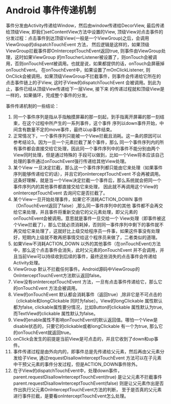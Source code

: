# Android 事件传递机制

事件分发由Activity传递给Window，然后由window传递给DecorView, 最后传递给顶级View, 即我们setContentView方法中设置的View,
顶级View对点击事件的分发过程：点击事件到达顶级View(一般是一个ViewGroup)之后，会调用ViewGroup的dispatchTouchEvent 方法，
然后逻辑是这样的，如果顶级ViewGroup拦截事件即OnInterceptTouchEvent返回true, 则事件由ViewGroup处理，这时如果ViewGroup
的mToucherListener被设置了，则onTouch会被调用，否则onTouchEvent被调用。也就是说，如果都提供的话，onTouch会屏蔽掉onTouchEvent。
在onTouchEvent中，如果设置了mOnClickListener, 则OnClick会被调用。如果顶级ViewGroup不拦截事件，则事件会传递给它所在的
点击事件链上的子View, 这时子View的dispatchTouchEvent 会被调用。到此为止，事件已经从顶级View传递给下一层View, 接下来
的传递过程就和顶级View是一样的，如果循环，完成整个事件的分发。

事件传递机制的一些结论：
1. 同一个事件序列是指从手指触摸屏幕的那一刻起，到手指离开屏幕的那一刻结束，在这个过程中所产生的一系列事件，这个事件
序列以down事件开始，中间含有数量不定的move事件，最终以up事件结束。
2. 正常情况下，一个事件序列只能被一个View拦截且消耗。这一条的原因可以参考结论3。因为一旦一个元素拦截了某个事件，那么
同一个事件序列内的所有事件都会直接交给它处理，因此同一个事件序列中的事件不能分别由两个View同时处理，但是通过特殊的
手段可以做到，比如一个View将本应该自己处理的事件通过onTouchEvent强行传递给其他View处理。
3. 某个View 一旦决定拦截，那么这一个事件序列都只能由它来处理（如果事件序列能够传递给它的话），并且它的onInterceptTouchEvent
不会再被调用。这条好理解，就是当一个View决定拦截一个事件后，那么系统就会把同一个事件序列内的其他事件都直接交给它来处理，
因此就不再调用这个View的onInterceptTouchEvent 去询问它是否拦截了。
4. 某个View一旦开始处理事件，如果它不消耗ACTION_DOWN 事件（OnTouchEvent返回了false）,那么同一事件序列中的其他
事件都不会再交给它来处理，并且事件将重新交由它的父元素处理，即父元素的onTouchEvent会被调用。意思就是事件一旦交给一个
View处理（即事件被这个View拦截了），那么它就必须消耗掉，否则同一事件序列中剩下的事件就不再交给它来处理了，这就好比上级交给程序员一件事，如果这件事没有处理好，短期内上级就不敢再把事情交给这个程序员来做了，二者类似的道理。
5. 如果View不消耗ACTION_DOWN 以外的其他事件（在onTouchEvent)方法中，那么这个点击事件会消失，此时父元素的onTouchEvent
并不会调用，并且当前View可以持续收到后续的事件，最终这些消失的点击事件会传递给Activity处理。
6. ViewGroup 默认不拦截任何事件。Android源码中ViewGroup的OnInterceptTouchEvent方法默认返回false。
7. View没有onInterceptTouchEvent 方法，一旦有点击事件传递给它，那么它的onTouchEvent 方法会被调用。
8. View的onTouchEvent 默认都会消耗事件（返回true）,除非它是不可点击的（clickable和longClickable 同时为false）。View的longClickable 属性默认都为false, clickable属性要分情况，比如Button的clickable 属性默认为true, 而TextView的clickable
属性默认为false。
9. View的enable属性不影响onTouchEvent的默认返回值。哪怕一个View是disable状态的，只要它的clickable或者longClickable
有一个为true, 那么它的onTouchEvent就返回true。
10. onClick会发生的前提是当前View是可点击的，并且它收到了down和up事件。
11. 事件传递过程是由外向内的，即事件总是先传递给父元素，然后再由父元素分发给子View, 通过requestDisallowInterceptTouchEvent
方法可以在子元素中干预父元素的事件分发过程，但是ACTION_DOWN事件除外。
12. 在子View的dispatchTouchEvent中，处理down事件，parent.requestDisallowInterceptTouchEvent(true) 是让父元素不拦截事件
parent.requestDisallowInterceptTouchEvent(false) 则是让父元素作出是否作出执行父元素OnInterceptTouchEvent方法的判断，
至于是否真的父元素进行事件拦截，是要看onInterceptTouchEvent怎么处理。


